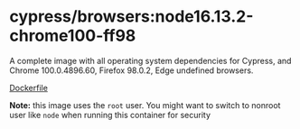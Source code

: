 <!--
WARNING: this file was autogenerated by generate-browser-image.js using

    yarn add:browser -- 16.13.2 --chrome=100.0.4896.60 --firefox=98.0.2
-->

# cypress/browsers:node16.13.2-chrome100-ff98

A complete image with all operating system dependencies for Cypress, and Chrome 100.0.4896.60, Firefox 98.0.2, Edge undefined browsers.

[Dockerfile](Dockerfile)

**Note:** this image uses the `root` user. You might want to switch to nonroot user like `node` when running this container for security
